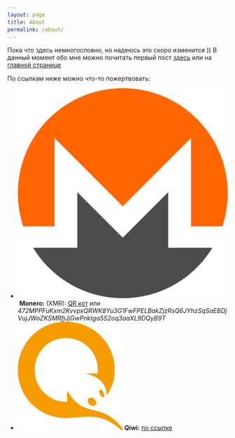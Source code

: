 ```yaml
---
layout: page
title: About
permalink: /about/
---
```


Пока что здесь немногословно, но надеюсь это скоро изменится ))
В данный момент обо мне можно почитать первый пост [здесь](/hello-world) или на [главной странице](/)

По ссылкам ниже можно что-то пожертвовать:

- <img src="/images/icons/xmr.svg" alt="xmr logo" class="app-logo-small svg-icon">&nbsp;**Monero:**&nbsp;(XMR):&nbsp;[QR&nbsp;кот](/images/monero_qr.png)&nbsp;или <span style="word-wrap:break-word">_472MPPFuKxm2KvvpxQRWK8Yu3G1FwFPELBakZjzRsQ6JYhzSqSaEBDjVujJWoZKSMRfjJjGwPnktga5S2oq3aaXL9DQyB9T_</span>
- <img src="/images/icons/qiwi.png" alt="qiwi logo" class="app-logo-small svg-icon"> **Qiwi:** <a href="http://qiwi.com/p/375291972411" target="_blank">по ссылке</a>
